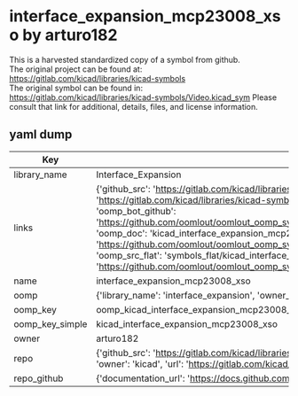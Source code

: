 # interface_expansion_mcp23008_xso by arturo182  
This is a harvested standardized copy of a symbol from github.  
The original project can be found at:  
https://gitlab.com/kicad/libraries/kicad-symbols  
The original symbol can be found in:
https://gitlab.com/kicad/libraries/kicad-symbols/Video.kicad_sym
Please consult that link for additional, details, files, and license information.  
## yaml dump  
| Key | Value |  
| --- | --- |  
| library_name | Interface_Expansion |  
| links | {'github_src': 'https://gitlab.com/kicad/libraries/kicad-symbols/Video.kicad_sym', 'github_src_repo': 'https://gitlab.com/kicad/libraries/kicad-symbols', 'oomp_bot': 'kicad_interface_expansion_mcp23008_xso/working', 'oomp_bot_github': 'https://github.com/oomlout/oomlout_oomp_symbol_bot/tree/main/kicad_interface_expansion_mcp23008_xso/working', 'oomp_doc': 'kicad_interface_expansion_mcp23008_xso/working', 'oomp_doc_github': 'https://github.com/oomlout/oomlout_oomp_symbol_doc/tree/main/kicad_interface_expansion_mcp23008_xso/working', 'oomp_src_flat': 'symbols_flat/kicad_interface_expansion_mcp23008_xso/working', 'oomp_src_flat_github': 'https://github.com/oomlout/oomlout_oomp_symbol_src/tree/main/kicad_interface_expansion_mcp23008_xso/working'} |  
| name | interface_expansion_mcp23008_xso |  
| oomp | {'library_name': 'interface_expansion', 'owner_name': 'kicad', 'symbol_name': 'interface_expansion_mcp23008_xso'} |  
| oomp_key | oomp_kicad_interface_expansion_mcp23008_xso |  
| oomp_key_simple | kicad_interface_expansion_mcp23008_xso |  
| owner | arturo182 |  
| repo | {'github_src': 'https://gitlab.com/kicad/libraries/kicad-symbols/Video.kicad_sym', 'name': 'libraries/kicad-symbols', 'owner': 'kicad', 'url': 'https://gitlab.com/kicad/libraries/kicad-symbols'} |  
| repo_github | {'documentation_url': 'https://docs.github.com/rest/repos/repos#get-a-repository', 'message': 'Not Found'} |  

